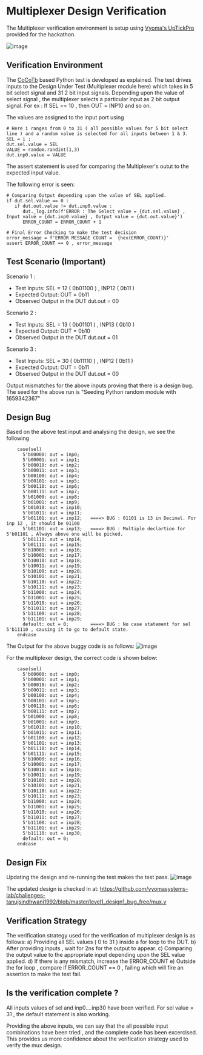 # Multiplexer Design Verification

The Multiplexer verification environment is setup using [Vyoma's UpTickPro](https://vyomasystems.com) provided for the hackathon.

![image](https://user-images.githubusercontent.com/109667378/182103268-e7b66947-15ca-4646-a9d3-5ff62db7d6e8.png)


## Verification Environment

The [CoCoTb](https://www.cocotb.org/) based Python test is developed as explained. The test drives inputs to the Design Under Test (Multiplexer module here) which takes in 5 bit select signal and 31 2 bit input signals. Depending upon the value of select signal , the multiplexer selects a particular input as 2 bit output signal.
For ex : If SEL == 10 , then OUT = INP10 and so on.

The values are assigned to the input port using 
```
# Here i ranges from 0 to 31 ( all possible values for 5 bit select line ) and a random value is selected for all inputs between 1 & 3.
SEL = i ;
dut.sel.value = SEL 
VALUE = random.randint(1,3)
dut.inp0.value = VALUE
```

The assert statement is used for comparing the Multiplexer's outut to the expected input value.

The following error is seen:
```
# Comparing Output depending upon the value of SEL applied.
if dut.sel.value == 0 :
   if dut.out.value != dut.inp0.value :
      dut._log.info(f'ERROR : The Select value = {dut.sel.value} , Input value = {dut.inp0.value} , Output value = {dut.out.value}')
      ERROR_COUNT = ERROR_COUNT + 1 

# Final Error Checking to make the test decision
error_message = f'ERROR MESSAGE COUNT =  {hex(ERROR_COUNT)}'
assert ERROR_COUNT == 0 , error_message
```
## Test Scenario **(Important)**
Scenario 1 :
- Test Inputs: SEL = 12 ( 0b01100 ) , INP12 ( 0b11 )
- Expected Output: OUT = 0b11
- Observed Output in the DUT dut.out = 00 

Scenario 2 :
- Test Inputs: SEL = 13 ( 0b01101 ) , INP13 ( 0b10 )
- Expected Output: OUT = 0b10
- Observed Output in the DUT dut.out = 01

Scenario 3 :
- Test Inputs: SEL = 30 ( 0b11110 ) , INP12 ( 0b11 )
- Expected Output: OUT = 0b11
- Observed Output in the DUT dut.out = 00 

Output mismatches for the above inputs proving that there is a design bug.
The seed for the above run is "Seeding Python random module with 1659342367"

## Design Bug
Based on the above test input and analysing the design, we see the following

```
    case(sel)
      5'b00000: out = inp0;  
      5'b00001: out = inp1;  
      5'b00010: out = inp2;  
      5'b00011: out = inp3;  
      5'b00100: out = inp4;  
      5'b00101: out = inp5;  
      5'b00110: out = inp6;  
      5'b00111: out = inp7;  
      5'b01000: out = inp8;  
      5'b01001: out = inp9;  
      5'b01010: out = inp10;
      5'b01011: out = inp11;
      5'b01101: out = inp12;   ====> BUG : 01101 is 13 in Decimal. For inp 12 , it should be 01100
      5'b01101: out = inp13;   ====> BUG : Multiple declartion for 5'b01101 , Always above one will be picked.
      5'b01110: out = inp14;
      5'b01111: out = inp15;
      5'b10000: out = inp16;
      5'b10001: out = inp17;
      5'b10010: out = inp18;
      5'b10011: out = inp19;
      5'b10100: out = inp20;
      5'b10101: out = inp21;
      5'b10110: out = inp22;
      5'b10111: out = inp23;
      5'b11000: out = inp24;
      5'b11001: out = inp25;
      5'b11010: out = inp26;
      5'b11011: out = inp27;
      5'b11100: out = inp28;
      5'b11101: out = inp29;
      default: out = 0;        ====> BUG : No case statement for sel 5'b11110 , causing it to go to default state.
    endcase
```

The Output for the above buggy code is as follows:
![image](https://user-images.githubusercontent.com/109667378/182108628-eddd14b7-0194-47b5-a630-454426037d71.png)


For the multiplexer design, the correct code is shown below:
```
    case(sel)
      5'b00000: out = inp0;  
      5'b00001: out = inp1;  
      5'b00010: out = inp2;  
      5'b00011: out = inp3;  
      5'b00100: out = inp4;  
      5'b00101: out = inp5;  
      5'b00110: out = inp6;  
      5'b00111: out = inp7;  
      5'b01000: out = inp8;  
      5'b01001: out = inp9;  
      5'b01010: out = inp10;
      5'b01011: out = inp11;
      5'b01100: out = inp12;
      5'b01101: out = inp13;
      5'b01110: out = inp14;
      5'b01111: out = inp15;
      5'b10000: out = inp16;
      5'b10001: out = inp17;
      5'b10010: out = inp18;
      5'b10011: out = inp19;
      5'b10100: out = inp20;
      5'b10101: out = inp21;
      5'b10110: out = inp22;
      5'b10111: out = inp23;
      5'b11000: out = inp24;
      5'b11001: out = inp25;
      5'b11010: out = inp26;
      5'b11011: out = inp27;
      5'b11100: out = inp28;
      5'b11101: out = inp29;
      5'b11110: out = inp30;
      default: out = 0;
    endcase
```

## Design Fix
Updating the design and re-running the test makes the test pass.
![image](https://user-images.githubusercontent.com/109667378/182108808-0927502e-9835-4ce2-915b-3bbc99e96017.png)

The updated design is checked in at:
https://github.com/vyomasystems-lab/challenges-tanujsindhwani1992/blob/master/level1_design1_bug_free/mux.v

## Verification Strategy
The verification strategy used for the verification of multiplexer design is as follows:
a) Providing all SEL values ( 0 to 31 ) inside a for loop to the DUT.
b) After providing inputs , wait for 2ns for the output to appear.
c) Comparing the output value to the appropriate input depending upon the SEL value applied.
d) If there is any mismatch, increase the ERROR_COUNT
e) Outside the for loop , compare if ERROR_COUNT == 0 , failing which will fire an assertion to make the test fail.

## Is the verification complete ?
All inputs values of sel and inp0....inp30 have been verified.
For sel value = 31 , the default statement is also working.

Providing the above inputs, we can say that the all possible input combinations have been tried , and the complete code has been excercised.
This provides us more confidence about the verification strategy used to verify the mux design.

